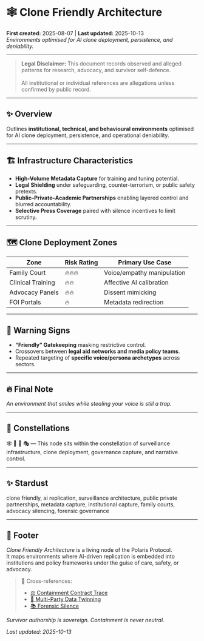 # 🕸️ Clone Friendly Architecture  
**First created:** 2025-08-07 | **Last updated:** 2025-10-13  
*Environments optimised for AI clone deployment, persistence, and deniability.*  

---

> **Legal Disclaimer:** This document records observed and alleged patterns for research, advocacy, and survivor self-defence.<br>  
> All institutional or individual references are allegations unless confirmed by public record.  

---

## ✨ Overview  

Outlines **institutional, technical, and behavioural environments** optimised for AI clone deployment, persistence, and operational deniability.  

---

## 🏗️ Infrastructure Characteristics  

- **High-Volume Metadata Capture** for training and tuning potential.  
- **Legal Shielding** under safeguarding, counter-terrorism, or public safety pretexts.  
- **Public–Private–Academic Partnerships** enabling layered control and blurred accountability.  
- **Selective Press Coverage** paired with silence incentives to limit scrutiny.  

---

## 🗺️ Clone Deployment Zones  

| Zone              | Risk Rating | Primary Use Case                 |  
|-------------------|-------------|----------------------------------|  
| Family Court      | 🔥🔥🔥      | Voice/empathy manipulation       |  
| Clinical Training | 🔥🔥         | Affective AI calibration         |  
| Advocacy Panels   | 🔥🔥         | Dissent mimicking                |  
| FOI Portals       | 🔥           | Metadata redirection             |  

---

## 🚨 Warning Signs  

- **“Friendly” Gatekeeping** masking restrictive control.  
- Crossovers between **legal aid networks and media policy teams**.  
- Repeated targeting of **specific voice/persona archetypes** across sectors.  

---

## 🔥 Final Note  

*An environment that smiles while stealing your voice is still a trap.*  

---

## 🌌 Constellations  

🕸️ 🧩 📡 🎭 — This node sits within the constellation of surveillance infrastructure, clone deployment, governance capture, and narrative control.  

---

## ✨ Stardust  

clone friendly, ai replication, surveillance architecture, public private partnerships, metadata capture, institutional capture, family courts, advocacy silencing, forensic governance  

---

## 🏮 Footer  

*Clone Friendly Architecture* is a living node of the Polaris Protocol.  
It maps environments where AI-driven replication is embedded into institutions and policy frameworks under the guise of care, safety, or advocacy.  

> 📡 Cross-references:
> 
> - [⚖️ Containment Contract Trace](./⚖️_containment_contract_trace.md)  
> - [🎊 Multi-Party Data Twinning](./🎊_multi_party_data_twinning.md)  
> - [📚 Forensic Silence](./📚_forensic_silence.md)  

*Survivor authorship is sovereign. Containment is never neutral.*  

_Last updated: 2025-10-13_  
